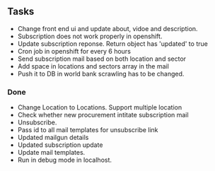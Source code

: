 ## Tasks

* Change front end ui and update about, vidoe and description.
* Subscription does not work properly in openshift.
* Update subscription reponse. Return object has 'updated' to true
* Cron job in openshift for every 6 hours
* Send subscription mail based on both location and sector
* Add space in locations and sectors array in the mail
* Push it to DB in world bank scrawling has to be changed.

### Done

* Change Location to Locations. Support multiple location
* Check whether new procurement intitate subscription mail
* Unsubscribe.
* Pass id to all mail templates for unsubscribe link
* Updated mailgun details
* Updated subscription update
* Update mail templates.
* Run in debug mode in localhost.
